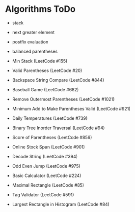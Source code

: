 # Algorithms ToDo

+ stack
+ next greater element
+ postfix evaluation
+ balanced parentheses

+ Min Stack  (LeetCode #155)
+ Valid Parentheses (LeetCode #20)
+ Backspace String Compare (LeetCode #844)
+ Baseball Game (LeetCode #682)
+ Remove Outermost Parentheses (LeetCode #1021)

+ Minimum Add to Make Parentheses Valid (LeetCode #921)
+ Daily Temperatures (LeetCode #739)
+ Binary Tree Inorder Traversal (LeetCode #94)
+ Score of Parentheses (LeetCode #856)
+ Online Stock Span (LeetCode #901)
+ Decode String (LeetCode #394)

+ Odd Even Jump  (LeetCode #975)
+ Basic Calculator  (LeetCode #224)
+ Maximal Rectangle (LeetCode #85)
+ Tag Validator (LeetCode #591)
+ Largest Rectangle in Histogram (LeetCode #84)